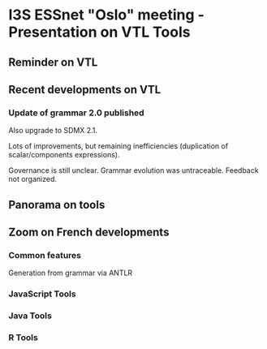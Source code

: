 # I3S ESSnet "Oslo" meeting - Presentation on VTL Tools

## Reminder on VTL


## Recent developments on VTL

### Update of grammar 2.0 published

Also upgrade to SDMX 2.1.

Lots of improvements, but remaining inefficiencies (duplication of scalar/components expressions).

Governance is still unclear. Grammar evolution was untraceable. Feedback not organized.

## Panorama on tools



## Zoom on French developments

### Common features

Generation from grammar via ANTLR

### JavaScript Tools

### Java Tools

### R Tools